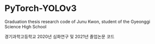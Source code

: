 # PyTorch-YOLOv3
Graduation thesis research code of Junu Kwon, student of the Gyeonggi Science High School

경기과학고등학교 2020년 심화연구 및 2021년 졸업논문 코드
